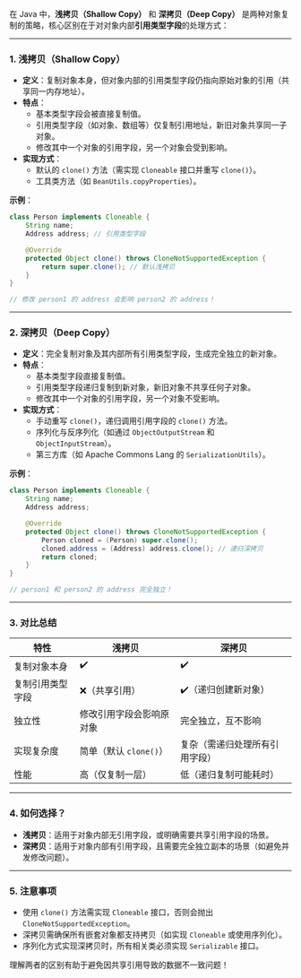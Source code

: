 


在 Java 中，**浅拷贝（Shallow Copy）** 和 **深拷贝（Deep Copy）** 是两种对象复制的策略，核心区别在于对对象内部**引用类型字段**的处理方式：

---

### **1. 浅拷贝（Shallow Copy）**
- **定义**：复制对象本身，但对象内部的引用类型字段仍指向原始对象的引用（共享同一内存地址）。
- **特点**：
  - 基本类型字段会被直接复制值。
  - 引用类型字段（如对象、数组等）仅复制引用地址，新旧对象共享同一子对象。
  - 修改其中一个对象的引用字段，另一个对象会受到影响。
- **实现方式**：
  - 默认的 `clone()` 方法（需实现 `Cloneable` 接口并重写 `clone()`）。
  - 工具类方法（如 `BeanUtils.copyProperties`）。

**示例**：
```java
class Person implements Cloneable {
    String name;
    Address address; // 引用类型字段

    @Override
    protected Object clone() throws CloneNotSupportedException {
        return super.clone(); // 默认浅拷贝
    }
}

// 修改 person1 的 address 会影响 person2 的 address！
```

---

### **2. 深拷贝（Deep Copy）**
- **定义**：完全复制对象及其内部所有引用类型字段，生成完全独立的新对象。
- **特点**：
  - 基本类型字段直接复制值。
  - 引用类型字段递归复制到新对象，新旧对象不共享任何子对象。
  - 修改其中一个对象的引用字段，另一个对象不受影响。
- **实现方式**：
  - 手动重写 `clone()`，递归调用引用字段的 `clone()` 方法。
  - 序列化与反序列化（如通过 `ObjectOutputStream` 和 `ObjectInputStream`）。
  - 第三方库（如 Apache Commons Lang 的 `SerializationUtils`）。

**示例**：
```java
class Person implements Cloneable {
    String name;
    Address address;

    @Override
    protected Object clone() throws CloneNotSupportedException {
        Person cloned = (Person) super.clone();
        cloned.address = (Address) address.clone(); // 递归深拷贝
        return cloned;
    }
}

// person1 和 person2 的 address 完全独立！
```

---

### **3. 对比总结**
| **特性**         | **浅拷贝**                          | **深拷贝**                          |
|------------------|-----------------------------------|-----------------------------------|
| 复制对象本身       | ✔️                                | ✔️                                |
| 复制引用类型字段   | ❌（共享引用）                      | ✔️（递归创建新对象）                |
| 独立性           | 修改引用字段会影响原对象             | 完全独立，互不影响                   |
| 实现复杂度        | 简单（默认 `clone()`）             | 复杂（需递归处理所有引用字段）         |
| 性能             | 高（仅复制一层）                   | 低（递归复制可能耗时）               |

---

### **4. 如何选择？**
- **浅拷贝**：适用于对象内部无引用字段，或明确需要共享引用字段的场景。
- **深拷贝**：适用于对象内部有引用字段，且需要完全独立副本的场景（如避免并发修改问题）。

---

### **5. 注意事项**
- 使用 `clone()` 方法需实现 `Cloneable` 接口，否则会抛出 `CloneNotSupportedException`。
- 深拷贝需确保所有嵌套对象都支持拷贝（如实现 `Cloneable` 或使用序列化）。
- 序列化方式实现深拷贝时，所有相关类必须实现 `Serializable` 接口。

理解两者的区别有助于避免因共享引用导致的数据不一致问题！